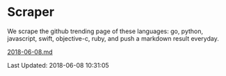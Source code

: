 # Scraper

We scrape the github trending page of these languages: go, python, javascript, swift, objective-c, ruby, and push a markdown result everyday.

[2018-06-08.md](https://github.com/henson/Scraper/blob/master/2018-06-08.md)

Last Updated: 2018-06-08 10:31:05